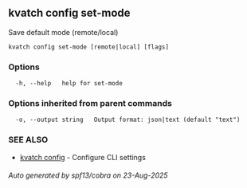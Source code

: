 ## kvatch config set-mode

Save default mode (remote/local)

```
kvatch config set-mode [remote|local] [flags]
```

### Options

```
  -h, --help   help for set-mode
```

### Options inherited from parent commands

```
  -o, --output string   Output format: json|text (default "text")
```

### SEE ALSO

* [kvatch config](kvatch_config.md)	 - Configure CLI settings

###### Auto generated by spf13/cobra on 23-Aug-2025
